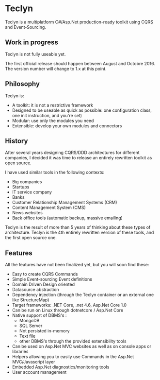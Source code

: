 # Teclyn
Teclyn is a multiplatform C#/Asp.Net production-ready toolkit using CQRS and Event-Sourcing.

## Work in progress
Teclyn is not fully useable yet.

The first official release should happen between August and Octobre 2016. The version number will change to 1.x at this point.

## Philosophy
Teclyn is:
- A toolkit: it is not a restrictive framework
- Designed to be useable as quick as possible: one configuration class, one init instruction, and you're set)
- Modular: use only the modules you need
- Extensible: develop your own modules and connectors

## History
After several years designing CQRS/DDD architectures for different companies, I decided it was time to release an entirely rewritten toolkit as open source.

I have used similar tools in the following contexts:
- Big companies
- Startups
- IT service company
- Banks
- Customer Relationship Management Systems (CRM)
- Content Management System (CMS)
- News websites
- Back office tools (automatic backup, massive emailing)

Teclyn is the result of more than 5 years of thinking about these types of architecture. 
Teclyn is the 4th entirely rewritten version of these tools, and the first open source one.

## Features
All the features have not been finalized yet, but you will soon find these:
- Easy to create CQRS Commands
- Simple Event-sourcing Event definitions
- Domain Driven Design oriented
- Datasource abstraction
- Dependency injection (through the Teclyn container or an external one like StructureMap)
- Target frameworks: .NET Core, .net 4.6, Asp.Net Core 1.0
- Can be run on Linux through dotnetcore / Asp.Net Core
- Native support of DBMS's :
  - MongoDB
  - SQL Server
  - Not persisted in-memory 
  - Text file
  - other DBMS's through the provided extensibility tools
- Can be used on Asp.Net MVC websites as well as on console apps or libraries
- Helpers allowing you to easily use Commands in the Asp.Net MVC/Javascript layer
- Embedded Asp.Net diagnostics/monitoring tools
- User account management